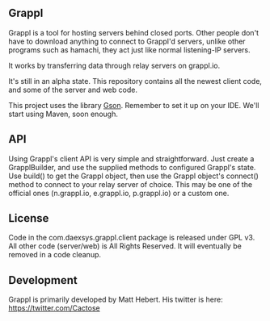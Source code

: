## Grappl

Grappl is a tool for hosting servers behind closed ports.
Other people don't have to download anything to connect to Grappl'd servers, unlike other programs such as hamachi, they
act just like normal listening-IP servers.

It works by transferring data through relay servers on grappl.io.

It's still in an alpha state. This repository contains all the newest client code, and some of the server and web code.

This project uses the library [Gson](https://github.com/google/gson). Remember to set it up on your IDE.
We'll start using Maven, soon enough.

## API

Using Grappl's client API is very simple and straightforward. Just create a GrapplBuilder, and use
the supplied methods to configured Grappl's state. Use build() to get the Grappl object,
then use the Grappl object's connect() method to connect to your relay server of choice. This
may be one of the official ones (n.grappl.io, e.grappl.io, p.grappl.io) or a custom one.

## License

Code in the com.daexsys.grappl.client package is released under GPL v3.
All other code (server/web) is All Rights Reserved. It will eventually be removed in a code cleanup.

## Development

Grappl is primarily developed by Matt Hebert. His twitter is here: https://twitter.com/Cactose